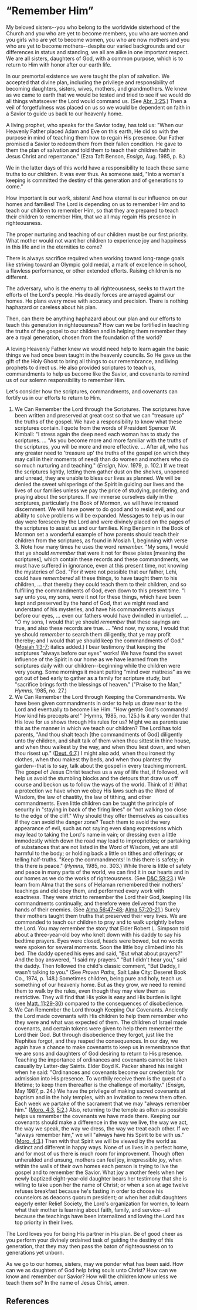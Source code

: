 # “Remember Him”

My beloved sisters--you who belong to the worldwide sisterhood of the Church
and you who are yet to become members, you who are women and you girls who are
yet to become women, you who are now mothers and you who are yet to become
mothers--despite our varied backgrounds and our differences in status and
standing, we all are alike in one important respect. We are all sisters,
daughters of God, with a common purpose, which is to return to Him with honor
after our earth life.

In our premortal existence we were taught the plan of salvation. We accepted
that divine plan, including the privilege and responsibility of becoming
daughters, sisters, wives, mothers, and grandmothers. We knew as we came to
earth that we would be tested and tried to see if we would do all things
whatsoever the Lord would command us. (See [Abr.
3:25](/scriptures/pgp/abr/3.25?lang=eng#24).) Then a veil of forgetfulness was
placed on us so we would be dependent on faith in a Savior to guide us back to
our heavenly home.

A living prophet, who speaks for the Savior today, has told us: "When our
Heavenly Father placed Adam and Eve on this earth, He did so with the purpose
in mind of teaching them how to regain His presence. Our Father promised a
Savior to redeem them from their fallen condition. He gave to them the plan of
salvation and told them to teach their children faith in Jesus Christ and
repentance." (Ezra Taft Benson, _Ensign,_ Aug. 1985, p. 8.)

We in the latter days of this world have a responsibility to teach these same
truths to our children. It was ever thus. As someone said, "Into a woman's
keeping is committed the destiny of this generation and of generations to
come."

How important is our work, sisters! And how eternal is our influence on our
homes and families! The Lord is depending on us to remember Him and to teach
our children to remember Him, so that they are prepared to teach their
children to remember Him, that we all may regain His presence in
righteousness.

The proper nurturing and teaching of our children must be our first priority.
What mother would not want her children to experience joy and happiness in
this life and in the eternities to come?

There is always sacrifice required when working toward long-range goals like
striving toward an Olympic gold medal, a mark of excellence in school, a
flawless performance, or other extended efforts. Raising children is no
different.

The adversary, who is the enemy to all righteousness, seeks to thwart the
efforts of the Lord's people. His deadly forces are arrayed against our homes.
He plans every move with accuracy and precision. There is nothing haphazard or
careless about his plan.

Then, can there be anything haphazard about our plan and our efforts to teach
this generation in righteousness? How can we be fortified in teaching the
truths of the gospel to our children and in helping them remember they are a
royal generation, chosen from the foundation of the world?

A loving Heavenly Father knew we would need help to learn again the basic
things we had once been taught in the heavenly councils. So He gave us the
gift of the Holy Ghost to bring all things to our remembrance, and living
prophets to direct us. He also provided scriptures to teach us, commandments
to help us become like the Savior, and covenants to remind us of our solemn
responsibility to remember Him.

Let's consider how the scriptures, commandments, and covenants can fortify us
in our efforts to return to Him.

  1. We Can Remember the Lord through the Scriptures. The scriptures have been written and preserved at great cost so that we can "treasure up" the truths of the gospel. We have a responsibility to know what these scriptures contain. I quote from the words of President Spencer W. Kimball: "I stress again the deep need each woman has to study the scriptures. ... "As you become more and more familiar with the truths of the scriptures, you will be more and more effective. ... After all, who has any greater need to 'treasure up' the truths of the gospel (on which they may call in their moments of need) than do women and mothers who do so much nurturing and teaching." (_Ensign,_ Nov. 1979, p. 102.) If we treat the scriptures lightly, letting them gather dust on the shelves, unopened and unread, they are unable to bless our lives as planned. We will be denied the sweet whisperings of the Spirit in guiding our lives and the lives of our families unless we pay the price of studying, pondering, and praying about the scriptures. If we immerse ourselves daily in the scriptures, particularly the Book of Mormon, we will have increased discernment. We will have power to do good and to resist evil, and our ability to solve problems will be expanded. Messages to help us in our day were foreseen by the Lord and were divinely placed on the pages of the scriptures to assist us and our families. King Benjamin in the Book of Mormon set a wonderful example of how parents should teach their children from the scriptures, as found in Mosiah 1, beginning with verse 3. Note how many times he uses the word _remember._ "My sons, I would that ye should _remember_ that were it not for these plates [meaning the scriptures], which contain these records and these commandments, we must have suffered in ignorance, even at this present time, not knowing the mysteries of God. "For _it_ were not possible that our father, Lehi, could have _remembered_ all these things, to have taught them to his children, ... that thereby they could teach them to their children, and so fulfilling the commandments of God, even down to this present time. "I say unto you, my sons, were it not for these things, which have been kept and preserved by the hand of God, that we might read and understand of his mysteries, and have his commandments always before our eyes, ... even our fathers would have dwindled in unbelief. ... "O my sons, I would that ye should _remember_ that these sayings are true, and also these records are true. ... "And now, my sons, I would that ye should _remember_ to search them diligently, that ye may profit thereby; and I would that ye should keep the commandments of God." ([Mosiah 1:3-7](/scriptures/bofm/mosiah/1.3-7?lang=eng#2); italics added.) I bear testimony that keeping the scriptures "always before our eyes" works! We have found the sweet influence of the Spirit in our home as we have learned from the scriptures daily with our children--beginning while the children were very young. Some mornings it meant putting "mind over mattress" as we got out of bed early to gather as a family for scripture study, but "sacrifice brings forth the blessings of heaven." ("Praise to the Man," _Hymns,_ 1985, no. 27.) 
  2. We Can Remember the Lord through Keeping the Commandments. We have been given commandments in order to help us draw near to the Lord and eventually to become like Him. "How gentle God's commands! How kind his precepts are!" (Hymns, 1985, no. 125.) Is it any wonder that His love for us shows through His rules for us? Might we as parents use this as the manner in which we teach our children? The Lord has told parents, "And thou shalt teach [the commandments of God] diligently unto thy children, and shalt talk of them when thou sittest in thine house, and when thou walkest by the way, and when thou liest down, and when thou risest up." ([Deut. 6:7](/scriptures/ot/deut/6.7?lang=eng#6).) I might also add, when thou ironest thy clothes, when thou makest thy beds, and when thou plantest thy garden--that is to say, talk about the gospel in every teaching moment. The gospel of Jesus Christ teaches us a way of life that, if followed, will help us avoid the stumbling blocks and the detours that draw us off course and beckon us to follow the ways of the world. Think of it! What a protection we have when we obey His laws such as the Word of Wisdom, the law of chastity, the law of tithing, and other commandments. Even little children can be taught the principle of security in "staying in back of the firing lines" or "not walking too close to the edge of the cliff." Why should they offer themselves as casualties if they can avoid the danger zone? Teach them to avoid the very appearance of evil, such as not saying even slang expressions which may lead to taking the Lord's name in vain; or dressing even a little immodestly which down the road may lead to improprieties; or partaking of substances that are not listed in the Word of Wisdom, yet are still harmful to the body; or holding back a little on tithes and offerings; or telling half-truths. "Keep the commandments! In this there is safety; in this there is peace." (_Hymns,_ 1985, no. 303.) While there is little of safety and peace in many parts of the world, we can find it in our hearts and in our homes as we do the works of righteousness. (See [D&amp;C 59:23](/scriptures/dc-testament/dc/59.23?lang=eng#22).) We learn from Alma that the sons of Helaman remembered their mothers' teachings and did obey them, and performed every work with exactness. They were strict to remember the Lord their God, keeping His commandments continually, and therefore were delivered from the hands of their enemies. (See [Alma 56:47-48](/scriptures/bofm/alma/56.47-48?lang=eng#46); [Alma 57:20-21](/scriptures/bofm/alma/57.20-21?lang=eng#19).) Surely their mothers taught them truths that preserved their very lives. We are commanded to teach our children to pray and to walk uprightly before the Lord. You may remember the story that Elder Robert L. Simpson told about a three-year-old boy who knelt down with his daddy to say his bedtime prayers. Eyes were closed, heads were bowed, but no words were spoken for several moments. Soon the little boy climbed into his bed. The daddy opened his eyes and said, "But what about prayers?" And the boy answered, "I said my prayers." "But I didn't hear you," said the daddy. Then followed the child's classic comment, "But Daddy, I wasn't talking to you." (See _Proven Paths,_ Salt Lake City: Deseret Book Co., 1974, p. 148.) Sometimes children, being pure and holy, teach us something of our heavenly home. But as they grow, we need to remind them to walk by the rules, even though they may view them as restrictive. They will find that His yoke is easy and His burden is light (see [Matt. 11:29-30](/scriptures/nt/matt/11.29-30?lang=eng#28)) compared to the consequences of disobedience. 
  3. We Can Remember the Lord through Keeping Our Covenants. Anciently the Lord made covenants with His children to help them remember who they were and what was expected of them. The children of Israel made covenants, and certain tokens were given to help them remember the Lord their God. But through disobedience they forgot, just like the Nephites forgot, and they reaped the consequences. In our day, we again have a chance to make covenants to keep us in remembrance that we are sons and daughters of God desiring to return to His presence. Teaching the importance of ordinances and covenants cannot be taken casually by Latter-day Saints. Elder Boyd K. Packer shared his insight when he said: "Ordinances and covenants become our credentials for admission into His presence. To worthily receive them is the quest of a lifetime; to keep them thereafter is the challenge of mortality." (_Ensign,_ May 1987, p. 24.) We have the privilege of making sacred covenants at baptism and in the holy temples, with an invitation to renew them often. Each week we partake of the sacrament that we may "always remember him." ([Moro. 4:3](/scriptures/bofm/moro/4.3?lang=eng#2), [5:2](/scriptures/bofm/moro/5.2?lang=eng#1).) Also, returning to the temple as often as possible helps us remember the covenants we have made there. Keeping our covenants should make a difference in the way we live, the way we act, the way we speak, the way we dress, the way we treat each other. If we "always remember him," we will "always have his Spirit to be with us." ([Moro. 4:3](/scriptures/bofm/moro/4.3?lang=eng#2).) Then with that Spirit we will be viewed by the world as distinct and different in happy ways. None of us lives in a perfect home, and for most of us there is much room for improvement. Though often unheralded and unsung, mothers can feel joy, irrepressible joy, when within the walls of their own homes each person is trying to live the gospel and to remember the Savior. What joy a mother feels when her newly baptized eight-year-old daughter bears her testimony that she is willing to take upon her the name of Christ; or when a son at age twelve refuses breakfast because he's fasting in order to choose his counselors as deacons quorum president; or when her adult daughters eagerly enter Relief Society, the Lord's organization for women, to learn what their mother is learning about faith, family, and service--all because the teachings have been internalized and loving the Lord has top priority in their lives. 

The Lord loves you for being His partner in His plan. Be of good cheer as you
perform your divinely ordained task of guiding the destiny of this generation,
that they may then pass the baton of righteousness on to generations yet
unborn.

As we go to our homes, sisters, may we ponder what has been said. How can we
as daughters of God help bring souls unto Christ? How can we know and remember
our Savior? How will the children know unless we teach them so? In the name of
Jesus Christ, amen.

## References

